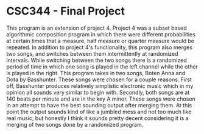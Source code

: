 CSC344 - Final Project
======================

This program is an extension of project 4. Project 4 was a subset based algorithmic composition
program in which there were different probabilities at certain times that a measure, half measure
or quarter measure would be repeated. In addition to project 4's functionality, this program also 
merges two songs, and switches between them intermittently at randomized intervals.
While switching between the two songs there is a randomized period of time in
which one song is played in the left channel while the other is played in the right. This program
takes in two songs, Boten Anna and Dota by Basshunter. These songs were chosen for a couple reasons.
First off, Basshunter produces  relatively simplistic electronic music which in my opinion all sounds
very similar to begin with. Secondly, both songs are at 140 beats per minute and are in the key A minor.
These songs were chosen in an attempt to have the best sounding output after merging them.
At this point the output sounds kind of like a jumbled mess and not too much like real music, but honestly
I think it sounds pretty decent considering it is a merging of two songs done by a randomized program.



